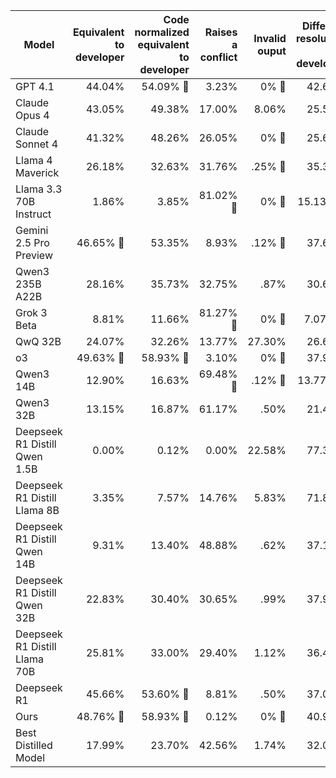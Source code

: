 | Model | Equivalent<br>to developer | Code normalized<br>equivalent to<br>developer | Raises a<br>conflict | Invalid<br>ouput | Different<br>resolution to<br>developer |
| --- | ---: | ---: | ---: | ---: | ---: |
| GPT 4.1 | 44.04% | 54.09% 🥈 | 3.23% | 0% 🥇 | 42.68% |
| Claude Opus 4 | 43.05% | 49.38% | 17.00% | 8.06% | 25.56% |
| Claude Sonnet 4 | 41.32% | 48.26% | 26.05% | 0% 🥇 | 25.69% |
| Llama 4 Maverick | 26.18% | 32.63% | 31.76% | .25% 🥉 | 35.36% |
| Llama 3.3 70B Instruct | 1.86% | 3.85% | 81.02% 🥈 | 0% 🥇 | 15.13% 🥉 |
| Gemini 2.5 Pro Preview | 46.65% 🥉 | 53.35% | 8.93% | .12% 🥈 | 37.60% |
| Qwen3 235B A22B | 28.16% | 35.73% | 32.75% | .87% | 30.65% |
| Grok 3 Beta | 8.81% | 11.66% | 81.27% 🥇 | 0% 🥇 | 7.07% 🥇 |
| QwQ 32B | 24.07% | 32.26% | 13.77% | 27.30% | 26.67% |
| o3 | 49.63% 🥇 | 58.93% 🥇 | 3.10% | 0% 🥇 | 37.97% |
| Qwen3 14B | 12.90% | 16.63% | 69.48% 🥉 | .12% 🥈 | 13.77% 🥈 |
| Qwen3 32B | 13.15% | 16.87% | 61.17% | .50% | 21.46% |
| Deepseek R1 Distill Qwen 1.5B | 0.00% | 0.12% | 0.00% | 22.58% | 77.30% |
| Deepseek R1 Distill Llama 8B | 3.35% | 7.57% | 14.76% | 5.83% | 71.84% |
| Deepseek R1 Distill Qwen 14B | 9.31% | 13.40% | 48.88% | .62% | 37.10% |
| Deepseek R1 Distill Qwen 32B | 22.83% | 30.40% | 30.65% | .99% | 37.96% |
| Deepseek R1 Distill Llama 70B | 25.81% | 33.00% | 29.40% | 1.12% | 36.48% |
| Deepseek R1 | 45.66% | 53.60% 🥉 | 8.81% | .50% | 37.09% |
| Ours | 48.76% 🥈 | 58.93% 🥇 | 0.12% | 0% 🥇 | 40.95% |
| Best Distilled Model | 17.99% | 23.70% | 42.56% | 1.74% | 32.00% |
